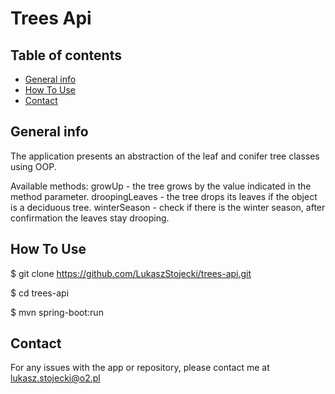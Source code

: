 # Trees Api

## Table of contents
* [General info](#General-info)
* [How To Use](#How-To-Use)
* [Contact](#contact)

## General info

The application presents an abstraction of the leaf and conifer tree classes using OOP.  

Available methods: 
growUp - the tree grows by the value indicated in the method parameter.
droopingLeaves - the tree drops its leaves if the object is a deciduous tree.
winterSeason - check if there is the winter season, after confirmation the leaves stay drooping.

## How To Use
 $ git clone https://github.com/LukaszStojecki/trees-api.git

 $ cd trees-api

 $ mvn spring-boot:run

## Contact

For any issues with the app or repository, please contact me at lukasz.stojecki@o2.pl
